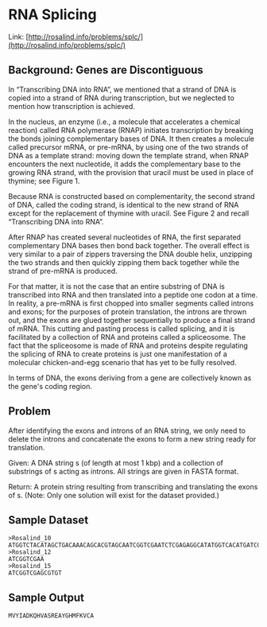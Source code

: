# RNA Splicing

Link: [http://rosalind.info/problems/splc/](http://rosalind.info/problems/splc/)

## Background: Genes are Discontiguous

In “Transcribing DNA into RNA”, we mentioned that a strand of DNA is copied into a strand of RNA during transcription, but we neglected to mention how transcription is achieved.

In the nucleus, an enzyme (i.e., a molecule that accelerates a chemical reaction) called RNA polymerase (RNAP) initiates transcription by breaking the bonds joining complementary bases of DNA. It then creates a molecule called precursor mRNA, or pre-mRNA, by using one of the two strands of DNA as a template strand: moving down the template strand, when RNAP encounters the next nucleotide, it adds the complementary base to the growing RNA strand, with the provision that uracil must be used in place of thymine; see Figure 1.

Because RNA is constructed based on complementarity, the second strand of DNA, called the coding strand, is identical to the new strand of RNA except for the replacement of thymine with uracil. See Figure 2 and recall “Transcribing DNA into RNA”.

After RNAP has created several nucleotides of RNA, the first separated complementary DNA bases then bond back together. The overall effect is very similar to a pair of zippers traversing the DNA double helix, unzipping the two strands and then quickly zipping them back together while the strand of pre-mRNA is produced.

For that matter, it is not the case that an entire substring of DNA is transcribed into RNA and then translated into a peptide one codon at a time. In reality, a pre-mRNA is first chopped into smaller segments called introns and exons; for the purposes of protein translation, the introns are thrown out, and the exons are glued together sequentially to produce a final strand of mRNA. This cutting and pasting process is called splicing, and it is facilitated by a collection of RNA and proteins called a spliceosome. The fact that the spliceosome is made of RNA and proteins despite regulating the splicing of RNA to create proteins is just one manifestation of a molecular chicken-and-egg scenario that has yet to be fully resolved.

In terms of DNA, the exons deriving from a gene are collectively known as the gene's coding region.

## Problem

After identifying the exons and introns of an RNA string, we only need to delete the introns and concatenate the exons to form a new string ready for translation.

Given: A DNA string s (of length at most 1 kbp) and a collection of substrings of s acting as introns. All strings are given in FASTA format.

Return: A protein string resulting from transcribing and translating the exons of s. (Note: Only one solution will exist for the dataset provided.)

## Sample Dataset

```
>Rosalind_10
ATGGTCTACATAGCTGACAAACAGCACGTAGCAATCGGTCGAATCTCGAGAGGCATATGGTCACATGATCGGTCGAGCGTGTTTCAAAGTTTGCGCCTAG
>Rosalind_12
ATCGGTCGAA
>Rosalind_15
ATCGGTCGAGCGTGT
```

## Sample Output

```
MVYIADKQHVASREAYGHMFKVCA
```